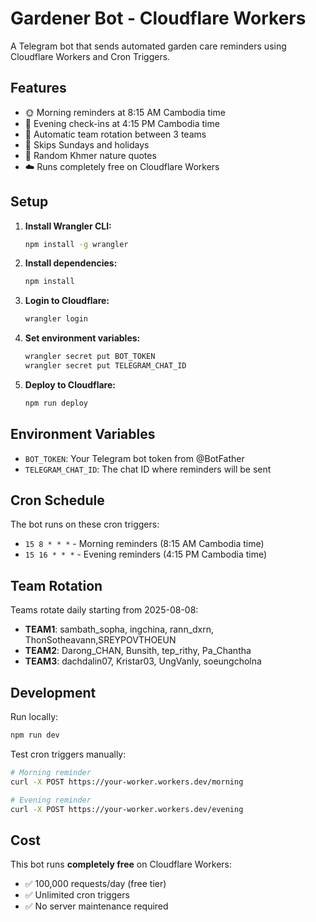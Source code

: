 # Gardener Bot - Cloudflare Workers

A Telegram bot that sends automated garden care reminders using Cloudflare Workers and Cron Triggers.

## Features

- 🌞 Morning reminders at 8:15 AM Cambodia time
- 🌇 Evening check-ins at 4:15 PM Cambodia time
- 🔄 Automatic team rotation between 3 teams
- 📅 Skips Sundays and holidays
- 🌿 Random Khmer nature quotes
- ☁️ Runs completely free on Cloudflare Workers

## Setup

1. **Install Wrangler CLI:**

   ```bash
   npm install -g wrangler
   ```

2. **Install dependencies:**

   ```bash
   npm install
   ```

3. **Login to Cloudflare:**

   ```bash
   wrangler login
   ```

4. **Set environment variables:**

   ```bash
   wrangler secret put BOT_TOKEN
   wrangler secret put TELEGRAM_CHAT_ID
   ```

5. **Deploy to Cloudflare:**
   ```bash
   npm run deploy
   ```

## Environment Variables

- `BOT_TOKEN`: Your Telegram bot token from @BotFather
- `TELEGRAM_CHAT_ID`: The chat ID where reminders will be sent

## Cron Schedule

The bot runs on these cron triggers:

- `15 8 * * *` - Morning reminders (8:15 AM Cambodia time)
- `15 16 * * *` - Evening reminders (4:15 PM Cambodia time)

## Team Rotation

Teams rotate daily starting from 2025-08-08:

- **TEAM1**: sambath_sopha, ingchina, rann_dxrn, ThonSotheavann,SREYPOVTHOEUN
- **TEAM2**: Darong_CHAN, Bunsith, tep_rithy, Pa_Chantha
- **TEAM3**: dachdalin07, Kristar03, UngVanly, soeungcholna

## Development

Run locally:

```bash
npm run dev
```

Test cron triggers manually:

```bash
# Morning reminder
curl -X POST https://your-worker.workers.dev/morning

# Evening reminder
curl -X POST https://your-worker.workers.dev/evening
```

## Cost

This bot runs **completely free** on Cloudflare Workers:

- ✅ 100,000 requests/day (free tier)
- ✅ Unlimited cron triggers
- ✅ No server maintenance required
